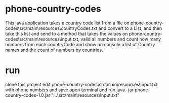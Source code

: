 # phone-country-codes
This java application takes a country code list from a file on phone-country-codes\src\main\resources\countryCodes.txt and convert to a List, and then take this list and 
send to a method that takes the values on phone-country-codes\src\main\resources\input.txt, valid all numbers and count how many numbers from each countryCode and show on console a list of Country names and the count of numbers by countries.

# run
clone this project
edit phone-country-codes\src\main\resources\input.txt with phone numbers and save
open terminal and run java -jar phone-country-codes-1.0.jar "...\src\main\resources\input.txt"

